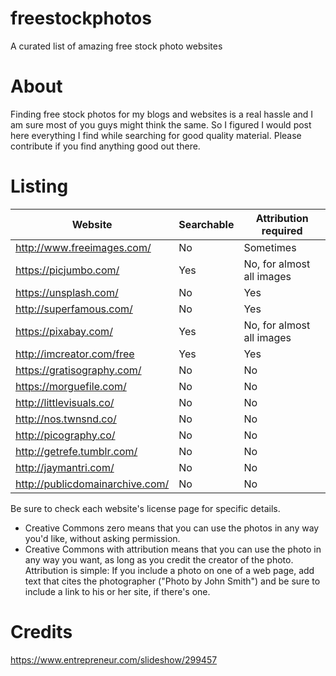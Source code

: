 
# freestockphotos
A curated list of amazing free stock photo websites

# About
Finding free stock photos for my blogs and websites is a real hassle and I am sure most of you guys might think the same. So I figured I would post here everything I find while searching for good quality material.
Please contribute if you find anything good out there.

# Listing
Website | Searchable | Attribution required
--- | --- | ---
http://www.freeimages.com/  | No | Sometimes 
https://picjumbo.com/ | Yes | No, for almost all images 
https://unsplash.com/ | No | Yes 
http://superfamous.com/ | No | Yes 
https://pixabay.com/ | Yes | No, for almost all images 
http://imcreator.com/free | Yes | Yes 
https://gratisography.com/ | No | No 
https://morguefile.com/ | No | No 
http://littlevisuals.co/ | No | No 
http://nos.twnsnd.co/ | No | No 
http://picography.co/ | No | No 
http://getrefe.tumblr.com/ | No | No 
http://jaymantri.com/ | No | No 
http://publicdomainarchive.com/ | No | No 

Be sure to check each website's license page for specific details.
* Creative Commons zero means that you can use the photos in any way you'd like, without asking permission. 
* Creative Commons with attribution means that you can use the photo in any way you want, as long as you credit the creator of the photo. 
Attribution is simple: If you include a photo on one of a web page, add text that cites the photographer ("Photo by John Smith") and be sure to include a link to his or her site, if there's one.



# Credits
https://www.entrepreneur.com/slideshow/299457
